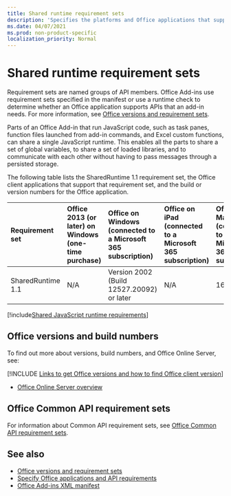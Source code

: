 ```yaml
---
title: Shared runtime requirement sets
description: 'Specifies the platforms and Office applications that support the SharedRuntime APIs.'
ms.date: 04/07/2021
ms.prod: non-product-specific
localization_priority: Normal
---
```


# Shared runtime requirement sets

Requirement sets are named groups of API members. Office Add-ins use requirement sets specified in the manifest or use a runtime check to determine whether an Office application supports APIs that an add-in needs. For more information, see [Office versions and requirement sets](../../develop/office-versions-and-requirement-sets.md).

Parts of an Office Add-in that run JavaScript code, such as task panes, function files launched from add-in commands, and Excel custom functions, can share a single JavaScript runtime. This enables all the parts to share a set of global variables, to share a set of loaded libraries, and to communicate with each other without having to pass messages through a persisted storage.

The following table lists the SharedRuntime 1.1 requirement set, the Office client applications that support that requirement set, and the build or version numbers for the Office application.

|  Requirement set  |  Office 2013 (or later) on Windows<br>(one-time purchase) | Office on Windows<br>(connected to a Microsoft 365 subscription)   |  Office on iPad<br>(connected to a Microsoft 365 subscription)  |  Office on Mac<br>(connected to a Microsoft 365 subscription)  | Office on the web  | Office Online Server |
|:-----|:-----|:-----|:-----|:-----|:-----|:-----|
| SharedRuntime 1.1  | N/A | Version 2002 (Build 12527.20092) or later | N/A | 16.35 or later | February 2020 | N/A |

[!include[Shared JavaScript runtime requirements](../../includes/shared-runtime-requirements-note.md)]

## Office versions and build numbers

To find out more about versions, build numbers, and Office Online Server, see:

[!INCLUDE [Links to get Office versions and how to find Office client version](../../includes/links-get-office-versions-builds.md)]
- [Office Online Server overview](/officeonlineserver/office-online-server-overview)

## Office Common API requirement sets

For information about Common API requirement sets, see [Office Common API requirement sets](office-add-in-requirement-sets.md).

## See also

- [Office versions and requirement sets](../../develop/office-versions-and-requirement-sets.md)
- [Specify Office applications and API requirements](../../develop/specify-office-hosts-and-api-requirements.md)
- [Office Add-ins XML manifest](../../develop/add-in-manifests.md)
